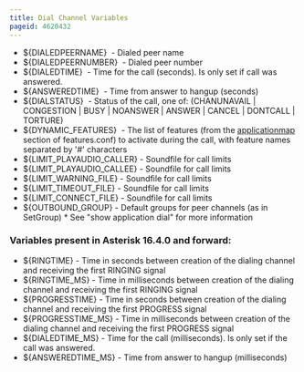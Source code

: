 ```yaml
---
title: Dial Channel Variables
pageid: 4620432
---
```


* ${DIALEDPEERNAME}  - Dialed peer name
* ${DIALEDPEERNUMBER}  - Dialed peer number
* ${DIALEDTIME}  - Time for the call (seconds). Is only set if call was answered.
* ${ANSWEREDTIME}  - Time from answer to hangup (seconds)
* ${DIALSTATUS}  - Status of the call, one of: (CHANUNAVAIL | CONGESTION | BUSY | NOANSWER | ANSWER | CANCEL | DONTCALL | TORTURE)
* ${DYNAMIC\_FEATURES}  - The list of features (from the [applicationmap](/applicationmap) section of features.conf) to activate during the call, with feature names separated by '#' characters
* ${LIMIT\_PLAYAUDIO\_CALLER} - Soundfile for call limits
* ${LIMIT\_PLAYAUDIO\_CALLEE} - Soundfile for call limits
* ${LIMIT\_WARNING\_FILE} - Soundfile for call limits
* ${LIMIT\_TIMEOUT\_FILE} - Soundfile for call limits
* ${LIMIT\_CONNECT\_FILE} - Soundfile for call limits
* ${OUTBOUND\_GROUP} - Default groups for peer channels (as in SetGroup) \* See "show application dial" for more information

### Variables present in Asterisk 16.4.0 and forward:

* ${RINGTIME} - Time in seconds between creation of the dialing channel and receiving the first RINGING signal
* ${RINGTIME\_MS} - Time in milliseconds between creation of the dialing channel and receiving the first RINGING signal
* ${PROGRESSTIME} - Time in seconds between creation of the dialing channel and receiving the first PROGRESS signal
* ${PROGRESSTIME\_MS} - Time in milliseconds between creation of the dialing channel and receiving the first PROGRESS signal
* ${DIALEDTIME\_MS} - Time for the call (milliseconds). Is only set if the call was answered.
* ${ANSWEREDTIME\_MS} - Time from answer to hangup (milliseconds)
